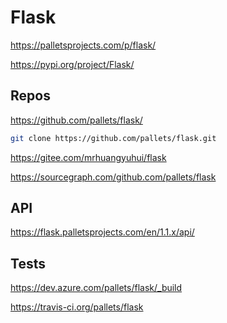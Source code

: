 # Flask

<https://palletsprojects.com/p/flask/>

<https://pypi.org/project/Flask/>

## Repos

<https://github.com/pallets/flask/>

```bash
git clone https://github.com/pallets/flask.git
```

<https://gitee.com/mrhuangyuhui/flask>

<https://sourcegraph.com/github.com/pallets/flask>

## API

<https://flask.palletsprojects.com/en/1.1.x/api/>

## Tests

<https://dev.azure.com/pallets/flask/_build>

<https://travis-ci.org/pallets/flask>
